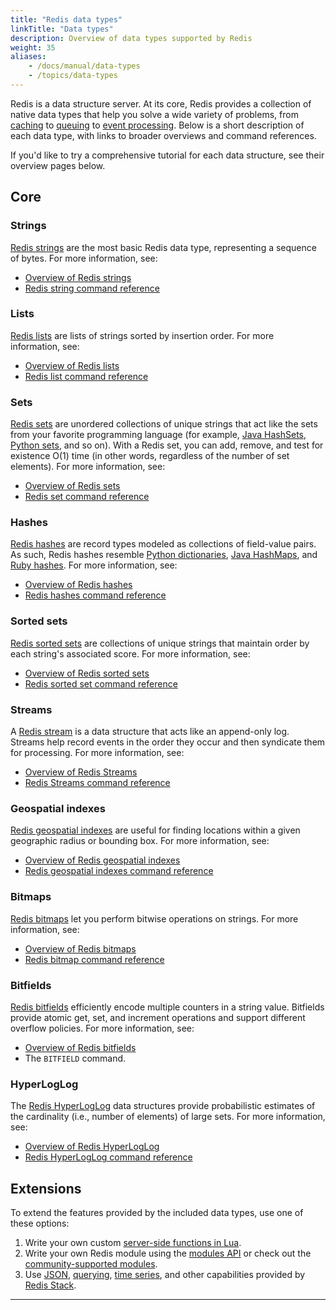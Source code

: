 ```yaml
---
title: "Redis data types"
linkTitle: "Data types"
description: Overview of data types supported by Redis
weight: 35
aliases:
    - /docs/manual/data-types
    - /topics/data-types
---
```


Redis is a data structure server.
At its core, Redis provides a collection of native data types that help you solve a wide variety of problems, from [caching](/docs/manual/client-side-caching/) to [queuing](/docs/data-types/lists/) to [event processing](/docs/data-types/streams/).
Below is a short description of each data type, with links to broader overviews and command references.

If you'd like to try a comprehensive tutorial for each data structure, see their overview pages below.


## Core

### Strings 

[Redis strings](/docs/data-types/strings) are the most basic Redis data type, representing a sequence of bytes.
For more information, see:

* [Overview of Redis strings](/docs/data-types/strings/)
* [Redis string command reference](/commands/?group=string)

### Lists

[Redis lists](/docs/data-types/lists) are lists of strings sorted by insertion order.
For more information, see:

* [Overview of Redis lists](/docs/data-types/lists/)
* [Redis list command reference](/commands/?group=list)

### Sets

[Redis sets](/docs/data-types/sets) are unordered collections of unique strings that act like the sets from your favorite programming language (for example, [Java HashSets](https://docs.oracle.com/javase/7/docs/api/java/util/HashSet.html), [Python sets](https://docs.python.org/3.10/library/stdtypes.html#set-types-set-frozenset), and so on).
With a Redis set, you can add, remove, and test for existence O(1) time (in other words, regardless of the number of set elements).
For more information, see:

* [Overview of Redis sets](/docs/data-types/sets/)
* [Redis set command reference](/commands/?group=set)

### Hashes

[Redis hashes](/docs/data-types/hashes) are record types modeled as collections of field-value pairs.
As such, Redis hashes resemble [Python dictionaries](https://docs.python.org/3/tutorial/datastructures.html#dictionaries), [Java HashMaps](https://docs.oracle.com/javase/8/docs/api/java/util/HashMap.html), and [Ruby hashes](https://ruby-doc.org/core-3.1.2/Hash.html).
For more information, see:

* [Overview of Redis hashes](/docs/data-types/hashes/)
* [Redis hashes command reference](/commands/?group=hash)

### Sorted sets

[Redis sorted sets](/docs/data-types/sorted-sets) are collections of unique strings that maintain order by each string's associated score.
For more information, see:

* [Overview of Redis sorted sets](/docs/data-types/sorted-sets)
* [Redis sorted set command reference](/commands/?group=sorted-set)

### Streams

A [Redis stream](/docs/data-types/streams) is a data structure that acts like an append-only log.
Streams help record events in the order they occur and then syndicate them for processing.
For more information, see:

* [Overview of Redis Streams](/docs/data-types/streams)
* [Redis Streams command reference](/commands/?group=stream)

### Geospatial indexes

[Redis geospatial indexes](/docs/data-types/geospatial) are useful for finding locations within a given geographic radius or bounding box.
For more information, see:

* [Overview of Redis geospatial indexes](/docs/data-types/geospatial/)
* [Redis geospatial indexes command reference](/commands/?group=geo)

### Bitmaps

[Redis bitmaps](/docs/data-types/bitmaps/) let you perform bitwise operations on strings. 
For more information, see:

* [Overview of Redis bitmaps](/docs/data-types/bitmaps/)
* [Redis bitmap command reference](/commands/?group=bitmap)

### Bitfields

[Redis bitfields](/docs/data-types/bitfields/) efficiently encode multiple counters in a string value.
Bitfields provide atomic get, set, and increment operations and support different overflow policies.
For more information, see:

* [Overview of Redis bitfields](/docs/data-types/bitfields/)
* The `BITFIELD` command.

### HyperLogLog

The [Redis HyperLogLog](/docs/data-types/hyperloglogs) data structures provide probabilistic estimates of the cardinality (i.e., number of elements) of large sets. For more information, see:

* [Overview of Redis HyperLogLog](/docs/data-types/hyperloglogs)
* [Redis HyperLogLog command reference](/commands/?group=hyperloglog)

## Extensions

To extend the features provided by the included data types, use one of these options:

1. Write your own custom [server-side functions in Lua](/docs/manual/programmability/).
1. Write your own Redis module using the [modules API](/docs/reference/modules/) or check out the [community-supported modules](/docs/modules/).
1. Use [JSON](/docs/stack/json/), [querying](/docs/stack/search/), [time series](/docs/stack/timeseries/), and other capabilities provided by [Redis Stack](/docs/stack/).

<hr>